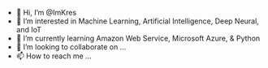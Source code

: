 - 👋 Hi, I’m @ImKres
- 👀 I’m interested in Machine Learning, Artificial Intelligence, Deep Neural, and IoT
- 🌱 I’m currently learning Amazon Web Service, Microsoft Azure, & Python
- 💞️ I’m looking to collaborate on ...
- 📫 How to reach me ...

<!---
ImKres/ImKres is a ✨ special ✨ repository because its `README.md` (this file) appears on your GitHub profile.
You can click the Preview link to take a look at your changes.
--->
